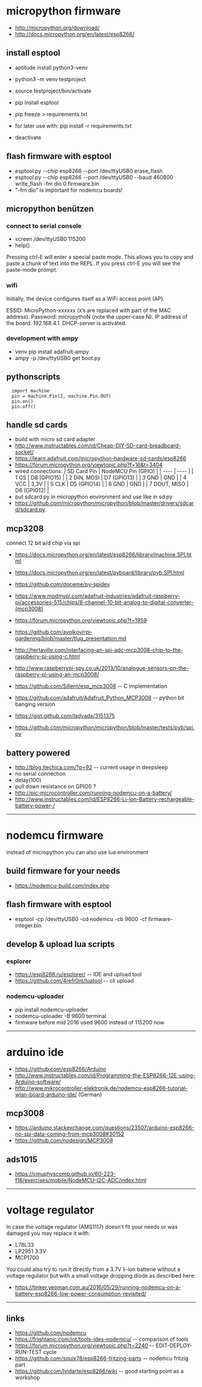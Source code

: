 # micropython firmware
* http://micropython.org/download/
* http://docs.micropython.org/en/latest/esp8266/

## install esptool 
* aptitude install python3-venv
* python3 -m venv testproject
* source testproject/bin/activate
* pip install esptool
* pip freeze > requirements.txt
 * for later use with: pip install -r requirements.txt

* deactivate

## flash firmware with esptool 
* esptool.py --chip esp8266 --port /dev/ttyUSB0 erase_flash 
* esptool.py --chip esp8266 --port /dev/ttyUSB0 --baud 460800 write_flash -fm dio 0 firmware.bin
 * "-fm dio" is important for nodemcu boards!

## micropython benützen
### connect to serial console
* screen /dev/ttyUSB0 115200
* help()

Pressing ctrl-E will enter a special paste mode. This allows you to copy and
paste a chunk of text into the REPL. If you press ctrl-E you will see the
paste-mode prompt.

### wifi
Initially, the device configures itself as a WiFi access point (AP).

ESSID: MicroPython-xxxxxx (x’s are replaced with part of the MAC address).
Password: micropythoN (note the upper-case N).
IP address of the board: 192.168.4.1.
DHCP-server is activated.

### development with ampy
* venv pip install adafruit-ampy
* ampy -p /dev/ttyUSB0 get boot.py


## pythonscripts

```
  import machine
  pin = machine.Pin(2, machine.Pin.OUT)
  pin.on()
  pin.off()
```

## handle sd cards
* build with micro sd card adapter
 * http://www.instructables.com/id/Cheap-DIY-SD-card-breadboard-socket/
* https://learn.adafruit.com/micropython-hardware-sd-cards/esp8266
* https://forum.micropython.org/viewtopic.php?f=16&t=3404
* wired connections:
| SD Card Pin | NodeMCU Pin (GPIO) |
| ---- | ---- |
| 1 CS   | D8 (GPIO15) |
| 2 DIN, MOSI  | D7 (GPIO13) |
| 3 GND  | GND |
| 4 VCC  | 3,3V |
| 5 CLK  | D5 (GPIO14) |
| 6 GND  | GND |
| 7 DOUT, MISO | D6 (GPIO12) |
* put sdcard.py in micropython environment and use like in sd.py
 * https://github.com/micropython/micropython/blob/master/drivers/sdcard/sdcard.py

## mcp3208
connect 12 bit a/d chip via spi
* https://docs.micropython.org/en/latest/esp8266/library/machine.SPI.html
 * https://docs.micropython.org/en/latest/pyboard/library/pyb.SPI.html
 * https://github.com/doceme/py-spidev
 * https://www.modmypi.com/adafruit-industries/adafruit-raspberry-pi/accessories-515/chips/8-channel-10-bit-analog-to-digital-converter-(mcp3008)

* https://forum.micropython.org/viewtopic.php?t=1959
* https://github.com/avolkov/rpi-gardening/blob/master/tlug_presentation.md
* http://hertaville.com/interfacing-an-spi-adc-mcp3008-chip-to-the-raspberry-pi-using-c.html
* http://www.raspberrypi-spy.co.uk/2013/10/analogue-sensors-on-the-raspberry-pi-using-an-mcp3008/
 * https://github.com/Sillern/esp_mcp3008 -- C implementation
* https://github.com/adafruit/Adafruit_Python_MCP3008 -- python bit banging version
 * https://gist.github.com/ladyada/3151375 
 * https://github.com/micropython/micropython/blob/master/tests/pyb/spi.py

## battery powered
* http://blog.itechica.com/?p=92 -- current usage in deepsleep
 * no serial connection
 * delay(100)
 * pull down resistance on GPIO0 ?
* http://pic-microcontroller.com/running-nodemcu-on-a-battery/
* http://www.instructables.com/id/ESP8266-Li-Ion-Battery-rechargeable-battery-power-/

----
# nodemcu firmware
instead of micropython you can also use lua environment

## build firmware for your needs
* https://nodemcu-build.com/index.php

## flash firmware with esptool
* esptool -cp /dev/ttyUSB0 -cd nodemcu -cb 9600 -cf firmware-integer.bin

## develop & upload lua scripts
### esplorer
* https://esp8266.ru/esplorer/ -- IDE and upload tool
 * https://github.com/4refr0nt/luatool -- cli upload

### nodemcu-uploader
* pip install nodemcu-uploader
* nodemcu-uploader -B 9600 terminal
 * firmware before mid 2016 used 9600 instead of 115200 now

----
# arduino ide 
* https://github.com/esp8266/Arduino
* http://www.instructables.com/id/Programming-the-ESP8266-12E-using-Arduino-software/
* http://www.mikrocontroller-elektronik.de/nodemcu-esp8266-tutorial-wlan-board-arduino-ide/ (German)

## mcp3008
* https://arduino.stackexchange.com/questions/23507/arduino-esp8266-no-spi-data-coming-from-mcp3008#30152
* https://github.com/nodesign/MCP3008

## ads1015
* https://cmuphyscomp.github.io/60-223-f16/exercises/mobile/NodeMCU-I2C-ADC/index.html

----
# voltage regulator
In case the voltage regulator (AMS1117) doesn't fit your needs or was damaged
you may replace it with:
* L78L33
* LP2951 3.3V
* MCP1700

You could also try to run it directly from a 3.7V li-ion batterie without a voltage
regulator but with a small voltage dropping diode as described here:
* https://tinker.yeoman.com.au/2016/05/29/running-nodemcu-on-a-battery-esp8266-low-power-consumption-revisited/

----
## links
* https://github.com/nodemcu
* https://frightanic.com/iot/tools-ides-nodemcu/ -- comparison of tools
* https://forum.micropython.org/viewtopic.php?t=2240 -- EDIT-DEPLOY-RUN-TEST cycle
* https://github.com/squix78/esp8266-fritzing-parts -- nodemcu fritzig part
* https://github.com/lvidarte/esp8266/wiki -- good starting point as a workshop
